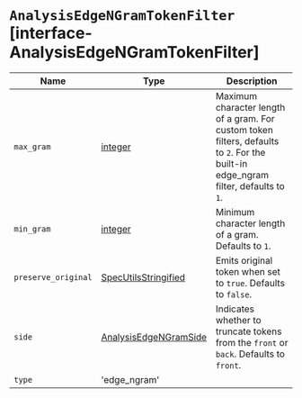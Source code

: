 # `AnalysisEdgeNGramTokenFilter` [interface-AnalysisEdgeNGramTokenFilter]

| Name | Type | Description |
| - | - | - |
| `max_gram` | [integer](./integer.md) | Maximum character length of a gram. For custom token filters, defaults to `2`. For the built-in edge_ngram filter, defaults to `1`. |
| `min_gram` | [integer](./integer.md) | Minimum character length of a gram. Defaults to `1`. |
| `preserve_original` | [SpecUtilsStringified](./SpecUtilsStringified.md)<boolean> | Emits original token when set to `true`. Defaults to `false`. |
| `side` | [AnalysisEdgeNGramSide](./AnalysisEdgeNGramSide.md) | Indicates whether to truncate tokens from the `front` or `back`. Defaults to `front`. |
| `type` | 'edge_ngram' | &nbsp; |
